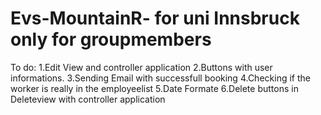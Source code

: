 # Evs-MountainR- for uni Innsbruck only for groupmembers 


To do: 1.Edit View and controller application
       2.Buttons with user informations.
       3.Sending Email with successfull booking
       4.Checking if the worker is really in the employeelist
       5.Date Formate
       6.Delete buttons in Deleteview with controller application
